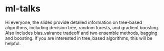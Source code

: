 # ml-talks
Hi everyone, the slides provide detailed information on tree-based algorithms, including decision tree, random forests, and gradient boosting. Also includes bias_vairance tradeoff and two ensemble methods, bagging and boosting. If you are interested in tree_based algorithms, this will be helpful. 
